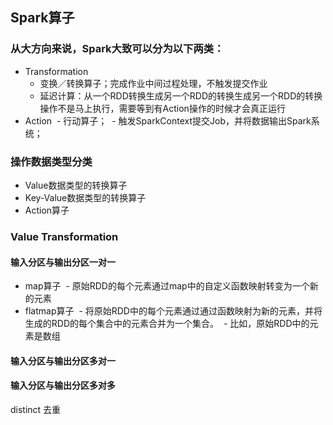 ## Spark算子

### 从大方向来说，Spark大致可以分为以下两类：
- Transformation
  - 变换／转换算子；完成作业中间过程处理，不触发提交作业
  - 延迟计算：从一个RDD转换生成另一个RDD的转换生成另一个RDD的转换操作不是马上执行，需要等到有Action操作的时候才会真正运行
- Action
  - 行动算子；
  - 触发SparkContext提交Job，并将数据输出Spark系统；
### 操作数据类型分类
- Value数据类型的转换算子
- Key-Value数据类型的转换算子
- Action算子

### Value Transformation

#### 输入分区与输出分区一对一
- map算子
  - 原始RDD的每个元素通过map中的自定义函数映射转变为一个新的元素
- flatmap算子
  - 将原始RDD中的每个元素通过通过函数映射为新的元素，并将生成的RDD的每个集合中的元素合并为一个集合。
  - 比如，原始RDD中的元素是数组
#### 输入分区与输出分区多对一

#### 输入分区与输出分区多对多


distinct 去重
